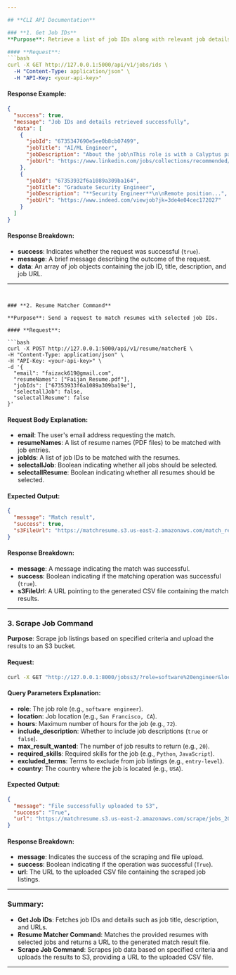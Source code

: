 ```yaml
---

## **CLI API Documentation**

### **1. Get Job IDs**
**Purpose**: Retrieve a list of job IDs along with relevant job details.

#### **Request**:
```bash
curl -X GET http://127.0.0.1:5000/api/v1/jobs/ids \
  -H "Content-Type: application/json" \
  -H "API-Key: <your-api-key>"
```

#### **Response Example**:
```json
{
  "success": true,
  "message": "Job IDs and details retrieved successfully",
  "data": [
    {
      "jobId": "6735347690e5ee0b8cb07499",
      "jobTitle": "AI/ML Engineer",
      "jobDescription": "About the job\nThis role is with a Calyptus partner.\n\n...",
      "jobUrl": "https://www.linkedin.com/jobs/collections/recommended/?currentJobId=4075475370"
    },
    {
      "jobId": "67353932f6a1089a309ba164",
      "jobTitle": "Graduate Security Engineer",
      "jobDescription": "**Security Engineer**\n\nRemote position...",
      "jobUrl": "https://www.indeed.com/viewjob?jk=3de4e04cec172027"
    }
  ]
}
```

#### **Response Breakdown**:
- **success**: Indicates whether the request was successful (`true`).
- **message**: A brief message describing the outcome of the request.
- **data**: An array of job objects containing the job ID, title, description, and job URL.

---
```


### **2. Resume Matcher Command**

**Purpose**: Send a request to match resumes with selected job IDs.

#### **Request**:

```bash
curl -X POST http://127.0.0.1:5000/api/v1/resume/matcherE \
-H "Content-Type: application/json" \
-H "API-Key: <your-api-key>" \
-d '{
  "email": "faizack619@gmail.com",
  "resumeNames": ["Faijan_Resume.pdf"],
  "jobIds": ["67353933f6a1089a309ba19e"],
  "selectallJob": false,
  "selectallResume": false
}'
```

#### **Request Body Explanation**:

- **email**: The user's email address requesting the match.
- **resumeNames**: A list of resume names (PDF files) to be matched with job entries.
- **jobIds**: A list of job IDs to be matched with the resumes.
- **selectallJob**: Boolean indicating whether all jobs should be selected.
- **selectallResume**: Boolean indicating whether all resumes should be selected.

#### **Expected Output**:

```json
{
  "message": "Match result",
  "success": true,
  "s3FileUrl": "https://matchresume.s3.us-east-2.amazonaws.com/match_results/match_results_1731620557999.csv"
}
```

#### **Response Breakdown**:

- **message**: A message indicating the match was successful.
- **success**: Boolean indicating if the matching operation was successful (`true`).
- **s3FileUrl**: A URL pointing to the generated CSV file containing the match results.

---

### **3. Scrape Job Command**

**Purpose**: Scrape job listings based on specified criteria and upload the results to an S3 bucket.

#### **Request**:

```bash
curl -X GET "http://127.0.0.1:8000/jobss3/?role=software%20engineer&location=San%20Francisco%2C%20CA&hours=72&include_description=true&max_result_wanted=20&required_skills=Python&required_skills=JavaScript&excluded_terms=entry-level&country=USA" -H "accept: application/json"
```

#### **Query Parameters Explanation**:

- **role**: The job role (e.g., `software engineer`).
- **location**: Job location (e.g., `San Francisco, CA`).
- **hours**: Maximum number of hours for the job (e.g., `72`).
- **include_description**: Whether to include job descriptions (`true` or `false`).
- **max_result_wanted**: The number of job results to return (e.g., `20`).
- **required_skills**: Required skills for the job (e.g., `Python`, `JavaScript`).
- **excluded_terms**: Terms to exclude from job listings (e.g., `entry-level`).
- **country**: The country where the job is located (e.g., `USA`).

#### **Expected Output**:

```json
{
  "message": "File successfully uploaded to S3",
  "success": "True",
  "url": "https://matchresume.s3.us-east-2.amazonaws.com/scrape/jobs_20241118_234100.csv"
}
```

#### **Response Breakdown**:

- **message**: Indicates the success of the scraping and file upload.
- **success**: Boolean indicating if the operation was successful (`True`).
- **url**: The URL to the uploaded CSV file containing the scraped job listings.

---

### **Summary**:

- **Get Job IDs**: Fetches job IDs and details such as job title, description, and URLs.
- **Resume Matcher Command**: Matches the provided resumes with selected jobs and returns a URL to the generated match result file.
- **Scrape Job Command**: Scrapes job data based on specified criteria and uploads the results to S3, providing a URL to the uploaded CSV file.

---
